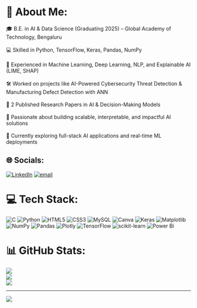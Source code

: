 # 💫 About Me:
🎓 B.E. in AI & Data Science (Graduating 2025) – Global Academy of Technology, Bengaluru<br><br>💻 Skilled in Python, TensorFlow, Keras, Pandas, NumPy<br><br>🤖 Experienced in Machine Learning, Deep Learning, NLP, and Explainable AI (LIME, SHAP)<br><br>🛠 Worked on projects like AI-Powered Cybersecurity Threat Detection & Manufacturing Defect Detection with ANN<br><br>📄 2 Published Research Papers in AI & Decision-Making Models<br><br>🚀 Passionate about building scalable, interpretable, and impactful AI solutions<br><br>🌱 Currently exploring full-stack AI applications and real-time ML deployments


## 🌐 Socials:
[![LinkedIn](https://img.shields.io/badge/LinkedIn-%230077B5.svg?logo=linkedin&logoColor=white)](https://linkedin.com/in/https://www.linkedin.com/in/prithvi-achar/) [![email](https://img.shields.io/badge/Email-D14836?logo=gmail&logoColor=white)](mailto:prithviachar1ga21ad043@gmail.com) 

# 💻 Tech Stack:
![C](https://img.shields.io/badge/c-%2300599C.svg?style=flat&logo=c&logoColor=white) ![Python](https://img.shields.io/badge/python-3670A0?style=flat&logo=python&logoColor=ffdd54) ![HTML5](https://img.shields.io/badge/html5-%23E34F26.svg?style=flat&logo=html5&logoColor=white) ![CSS3](https://img.shields.io/badge/css3-%231572B6.svg?style=flat&logo=css3&logoColor=white) ![MySQL](https://img.shields.io/badge/mysql-4479A1.svg?style=flat&logo=mysql&logoColor=white) ![Canva](https://img.shields.io/badge/Canva-%2300C4CC.svg?style=flat&logo=Canva&logoColor=white) ![Keras](https://img.shields.io/badge/Keras-%23D00000.svg?style=flat&logo=Keras&logoColor=white) ![Matplotlib](https://img.shields.io/badge/Matplotlib-%23ffffff.svg?style=flat&logo=Matplotlib&logoColor=black) ![NumPy](https://img.shields.io/badge/numpy-%23013243.svg?style=flat&logo=numpy&logoColor=white) ![Pandas](https://img.shields.io/badge/pandas-%23150458.svg?style=flat&logo=pandas&logoColor=white) ![Plotly](https://img.shields.io/badge/Plotly-%233F4F75.svg?style=flat&logo=plotly&logoColor=white) ![TensorFlow](https://img.shields.io/badge/TensorFlow-%23FF6F00.svg?style=flat&logo=TensorFlow&logoColor=white) ![scikit-learn](https://img.shields.io/badge/scikit--learn-%23F7931E.svg?style=flat&logo=scikit-learn&logoColor=white) ![Power Bi](https://img.shields.io/badge/power_bi-F2C811?style=flat&logo=powerbi&logoColor=black)
# 📊 GitHub Stats:
![](https://github-readme-stats.vercel.app/api?username=PrithviAchar21&theme=omni&hide_border=false&include_all_commits=true&count_private=true)<br/>
![](https://nirzak-streak-stats.vercel.app/?user=PrithviAchar21&theme=omni&hide_border=false)<br/>
![](https://github-readme-stats.vercel.app/api/top-langs/?username=PrithviAchar21&theme=omni&hide_border=false&include_all_commits=true&count_private=true&layout=compact)

---
[![](https://visitcount.itsvg.in/api?id=PrithviAchar21&icon=0&color=0)](https://visitcount.itsvg.in)


